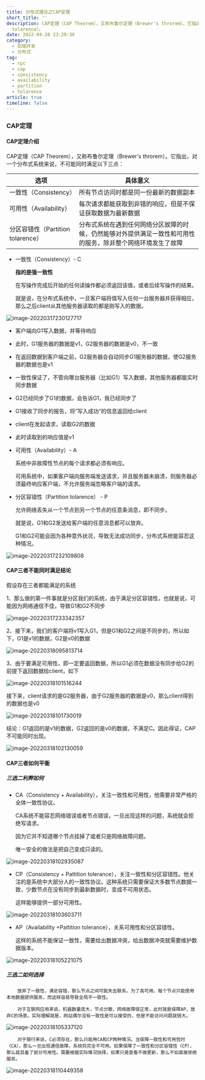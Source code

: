 ```yaml
---
title: 分布式理论之CAP定理
short_title: ''
description: CAP定理（CAP Theorem），又称布鲁尔定理（Brewer's throrem）。它指出，对一个分布式系统来说，不可能同时满足以下三点：一致性（Consistency）、可用性（Availability）、分区容错性（Partition
  tolarence）。
date: 2022-04-28 23:29:39
category:
  - 后端开发
  - 分布式
tag:
  - rpc
  - cap
  - consistency
  - availability
  - partition
  - tolarence
article: true
timeline: false
---
```

### CAP定理

#### CAP定理介绍

CAP定理（CAP Theorem），又称布鲁尔定理（Brewer's throrem）。它指出，对一个分布式系统来说，不可能同时满足以下三点：

| 选项                              | 具体意义                                                     |
| --------------------------------- | ------------------------------------------------------------ |
| 一致性（Consistency）             | 所有节点访问时都是同一份最新的数据副本                       |
| 可用性（Availability）            | 每次请求都能获取到非错的响应，但是不保证获取数据为最新数据   |
| 分区容错性（Partition tolarence） | 分布式系统在遇到任何网络分区故障的时候，仍然能够对外提供满足一致性和可用性的服务，除非整个网络环境发生了故障 |

- 一致性（Consistency）- C

  **指的是强一致性**

  在写操作完成后开始的任何读操作都必须返回该值，或者后续写操作的结果。

  就是说，在分布式系统中，一旦客户端将值写入任何一台服务器并获得相应，那么之后client从其他服务器读取的都是刚写入的数据。

![image-20220317230127717](https://img1.terwer.space/image-20220317230127717.png)

  - 客户端向G1写入数据，并等待响应

  - 此时，G1服务器的数据是v1，G2服务器的数据是v0，不一致

  - 在返回数据到客户端之前，G2服务器会自动同步G1服务器的数据，使G2服务器的数据也是v1

  - 一致性保证了，不管向哪台服务器（比如G1）写入数据，其他服务器都能实时同步数据

  - G2已经同步了G1的数据，会告诉G1，我已经同步了

  - G1接收了同步的报告，将”写入成功“的信息返回给client

  - client在发起请求，读取G2的数据

  - 此时读取到的响应值是v1

- 可用性（Availability）- A

  系统中非故障性节点的每个请求都必须有响应。

  可用系统中，如果客户端向服务端发送请求，并且服务器未崩溃，则服务器必须最终响应客户端，不允许服务端忽略客户端的请求。

- 分区容错性（Partition tolarence） - P

  允许网络丢失从一个节点到另一个节点的任意条消息，即不同步。

  就是说，G1和G2发送给客户端的任意消息都可以放弃。

  G1和G2可能会因为各种意外状况，导致无法成功同步，分布式系统能容忍这种情况。

![image-20220317232109808](https://img1.terwer.space/image-20220317232109808.png)

#### CAP三者不能同时满足结论

假设存在三者都能满足的系统

1、那么做的第一件事就是分区我们的系统，由于满足分区容错性，也就是说，可能因为网络通信不佳，导致G1和G2不同步

![image-20220317233342357](https://img1.terwer.space/image-20220317233342357.png)

2、接下来，我们的客户端将v1写入G1，但是G1和G2之间是不同步的，所以如下，G1是v1的数据，G2是v0的数据

![image-20220318095813714](https://img1.terwer.space/image-20220318095813714.png)

3、由于要满足可用性，即一定要返回数据，所以G1必须在数据没有同步给G2的前提下返回数据给client，如下

![image-20220318101516244](https://img1.terwer.space/image-20220318101516244.png)

接下来，client请求的是G2服务器，由于G2服务器的数据是v0，那么client得到的数据也是v0

![image-20220318101730019](https://img1.terwer.space/image-20220318101730019.png)

结论：G1返回的是v1的数据，G2返回的是v0的数据，不满足C。因此得证，CAP不可能同时出现。

![image-20220318102130059](https://img1.terwer.space/image-20220318102130059.png)

#### CAP三者如何平衡

  ##### 三选二利弊如何

- CA（Consistency + Availability），关注一致性和可用性，他需要非常严格的全体一致性协议。

  CA系统不能容忍网络错误或者节点错误，一旦出现这样的问题，系统就会拒绝写请求。

  因为它并不知道哪个节点挂掉了或者只是网络故障问题。

  唯一安全的做法是把自己变成只读的。

![image-20220318102935087](https://img1.terwer.space/image-20220318102935087.png)

- CP（Consistency + Pattition tolerance），关注一致性和分区容错性。他关注的是系统中大部分人的一致性协议。这种系统只需要保证大多数节点数据一致，少数节点在没有同步到最新数据时，变成不可用状态。

  这样能够提供一部分可用性。

![image-20220318103603711](https://img1.terwer.space/image-20220318103603711.png)

- AP（Availability +Pattition tolerance），关系可用性和分区容错性。

  这样的系统不能保证一致性，需要给出数据冲突，给出数据冲突就需要维护数据版本。

![image-20220318105221075](https://img1.terwer.space/image-20220318105221075.png)

##### 三选二如何选择

		放弃了一致性，满足容错，那么节点之间可能失去联系，为了高可用，每个节点只能使用本地数据提供服务，而这样容易导致全局不一致性。
	
		对于互联网应用来说，机器数量庞大，节点分散，网络故障很正常，此时就是保障AP，放弃C的场景。实际理解就是，网站偶尔没有一致性是可以接受的，但是不能访问问题就很大。

![image-20220318105337120](https://img1.terwer.space/image-20220318105337120.png)

		对于银行来说，C必须存在，那么只能用CA和CP两种情况。当保障一致性和可用性时（CA），那么一旦出现通信故障，系统将完全不可用。如果保障了一致性和分区容错性（CP），那么就具备了部分可用性。需要根据实际情况抉择，如果只是查看不做更新，那么不如直接拒绝服务。

![image-20220318110449358](https://img1.terwer.space/image-20220318110449358.png)